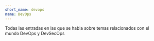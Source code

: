 ```yaml
---
short_name: devops
name: DevOps
---
```

Todas las entradas en las que se habla sobre temas relacionados con el mundo DevOps y DevSecOps
